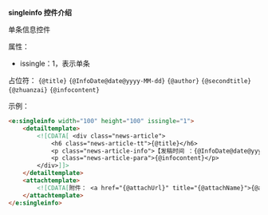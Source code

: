 **singleinfo 控件介绍**

单条信息控件

属性：

- issingle：1，表示单条

占位符：
`{@title}` `{@InfoDate@date@yyyy-MM-dd}` `{@author}` `{@secondtitle}` `{@zhuanzai}` `{@infocontent}`

示例：
```html
<e:singleinfo width="100" height="100" issingle="1">
    <detailtemplate>
        <![CDATA[ <div class="news-article">
            <h6 class="news-article-tt">{@title}</h6>
            <p class="news-article-info">【发稿时间 ：{@InfoDate@date@yyyy-MM-dd}  作者：{@author}  副标题：{@secondtitle}  来源：{@zhuanzai} 阅读次数：<span id="infoViewCount"></span>】【推荐】【纠错】【收藏】</p>
            <p class="news-article-para">{@infocontent}</p>
        </div>]]>
    </detailtemplate>
    <attachtemplate>
        <![CDATA[附件： <a href="{@attachUrl}" title="{@attachName}">{@attachName}</a> ]]>
    </attachtemplate>
</e:singleinfo>
```